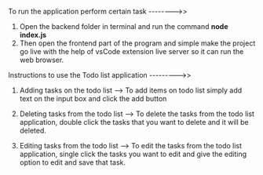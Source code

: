 To run the application perform certain task -------->>
1. Open the backend folder in terminal and run the command **node index.js**
2.  Then open the frontend part of the program and simple make the project go live with the help of vsCode extension live server so it can run the web browser.

Instructions to use the Todo list application --------->>

1. Adding tasks on the todo list -->
To add items on todo list simply add text on the input box and click the add button

2. Deleting tasks from the todo list -->
To delete the tasks from the todo list application, double click the tasks that you want to delete and it will be deleted.

3. Editing tasks from the todo list -->
To edit the tasks from the todo list application, single click the tasks you want to edit and give the editing option to edit and save that task.
